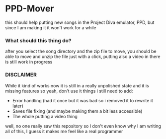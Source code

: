 # PPD-Mover
this should help putting new songs in the Project Diva emulator, PPD, but since I am making it it won't work for a while

### What should this thing do?
after you select the song directory and the zip file to move, you should be able to move and unzip the file just with a click, putting also a video in there is still work in progress

### DISCLAIMER
While it kind of works now it is still in a really unpolished state and it is missing features so yeah, don't use it
things i still need to add:
* Error handling (had it once but it was bad so i removed it to rewrite it later)
* Saves file fixing (and maybe making them a bit less accessible)
* The whole putting a video thing

well, no one really saw this repository so I don't even know why I am writing all of this, I guess it makes me feel like a real programmer 

